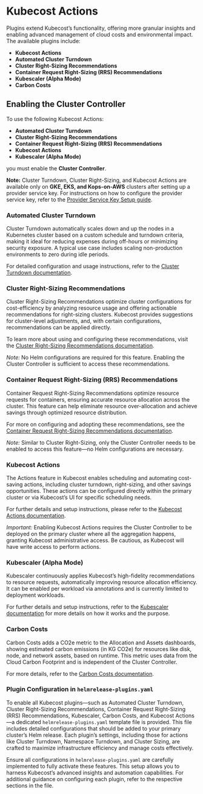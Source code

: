 # Kubecost Actions


Plugins extend Kubecost’s functionality, offering more granular insights and enabling advanced management of cloud costs and environmental impact. The available plugins include:
- **Kubecost Actions**
- **Automated Cluster Turndown**
- **Cluster Right-Sizing Recommendations**
- **Container Request Right-Sizing (RRS) Recommendations**
- **Kubescaler (Alpha Mode)**
- **Carbon Costs**


## Enabling the Cluster Controller

To use the following Kubecost Actions:

- **Automated Cluster Turndown**
- **Cluster Right-Sizing Recommendations**
- **Container Request Right-Sizing (RRS) Recommendations**
- **Kubecost Actions**
- **Kubescaler (Alpha Mode)**

you must enable the **Cluster Controller**.

**Note:** Cluster Turndown, Cluster Right-Sizing, and Kubecost Actions are available only on **GKE, EKS, and Kops-on-AWS** clusters after setting up a provider service key. For instructions on how to configure the provider service key, refer to the [Provider Service Key Setup guide](https://docs.kubecost.com/install-and-configure/advanced-configuration/cluster-controller#provider-service-key-setup).



### Automated Cluster Turndown

Cluster Turndown automatically scales down and up the nodes in a Kubernetes cluster based on a custom schedule and turndown criteria, making it ideal for reducing expenses during off-hours or minimizing security exposure. A typical use case includes scaling non-production environments to zero during idle periods.

For detailed configuration and usage instructions, refer to the [Cluster Turndown documentation](https://docs.kubecost.com/install-and-configure/advanced-configuration/cluster-controller/cluster-turndown).



### Cluster Right-Sizing Recommendations

Cluster Right-Sizing Recommendations optimize cluster configurations for cost-efficiency by analyzing resource usage and offering actionable recommendations for right-sizing clusters. Kubecost provides suggestions for cluster-level adjustments, and, with certain configurations, recommendations can be applied directly.

To learn more about using and configuring these recommendations, visit the [Cluster Right-Sizing Recommendations documentation](https://docs.kubecost.com/using-kubecost/navigating-the-kubecost-ui/savings/cluster-right-sizing-recommendations).

*Note:* No Helm configurations are required for this feature. Enabling the Cluster Controller is sufficient to access these recommendations.



### Container Request Right-Sizing (RRS) Recommendations

Container Request Right-Sizing Recommendations optimize resource requests for containers, ensuring accurate resource allocation across the cluster. This feature can help eliminate resource over-allocation and achieve savings through optimized resource distribution.

For more on configuring and adopting these recommendations, see the [Container Request Right-Sizing Recommendations documentation](https://docs.kubecost.com/using-kubecost/navigating-the-kubecost-ui/savings/container-request-right-sizing-recommendations).

*Note:* Similar to Cluster Right-Sizing, only the Cluster Controller needs to be enabled to access this feature—no Helm configurations are necessary.



### Kubecost Actions

The Actions feature in Kubecost enables scheduling and automating cost-saving actions, including cluster turndown, right-sizing, and other savings opportunities. These actions can be configured directly within the primary cluster or via Kubecost’s UI for specific scheduling needs.

For further details and setup instructions, please refer to the [Kubecost Actions documentation](https://docs.kubecost.com/using-kubecost/navigating-the-kubecost-ui/savings/savings-actions).

*Important:* Enabling Kubecost Actions requires the Cluster Controller to be deployed on the primary cluster where all the aggregation happens, granting Kubecost administrative access. Be cautious, as Kubecost will have write access to perform actions.

### Kubescaler (Alpha Mode)

Kubescaler continuously applies Kubecost’s high-fidelity recommendations to resource requests, automatically improving resource allocation efficiency. It can be enabled per workload via annotations and is currently limited to deployment workloads.

For further details and setup instructions, refer to the [Kubescaler documentation](https://docs.kubecost.com/install-and-configure/advanced-configuration/cluster-controller/kubescaler) for more details on how it works and the purpose.

### Carbon Costs

Carbon Costs adds a CO2e metric to the Allocation and Assets dashboards, showing estimated carbon emissions (in KG CO2e) for resources like disk, node, and network assets, based on runtime. This metric uses data from the Cloud Carbon Footprint and is independent of the Cluster Controller.

For more details, refer to the [Carbon Costs documentation](https://docs.kubecost.com/using-kubecost/carbon-costs).


### Plugin Configuration in `helmrelease-plugins.yaml`

To enable all Kubecost plugins—such as Automated Cluster Turndown, Cluster Right-Sizing Recommendations, Container Request Right-Sizing (RRS) Recommendations, Kubescaler, Carbon Costs, and Kubecost Actions—a dedicated `helmrelease-plugins.yaml` template file is provided. This file includes detailed configurations that should be added to your primary cluster’s Helm release. Each plugin’s settings, including those for actions like Cluster Turndown, Namespace Turndown, and Cluster Sizing, are crafted to maximize infrastructure efficiency and manage costs effectively.

Ensure all configurations in `helmrelease-plugins.yaml` are carefully implemented to fully activate these features. This setup allows you to harness Kubecost’s advanced insights and automation capabilities. For additional guidance on configuring each plugin, refer to the respective sections in the file.

